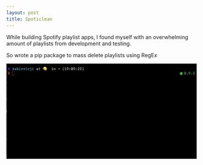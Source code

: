 ```yaml
---
layout: post
title: Spoticlean
---
```


While building Spotify playlist apps, I found myself with an overwhelming amount of playlists from development and testing.

So wrote a pip package to mass delete playlists using RegEx



![fork](assets/spoticlean-demo.gif)